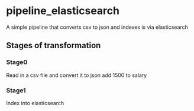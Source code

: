 # pipeline_elasticsearch
A simple pipeline that converts csv to json and indexes is via elasticsearch

## Stages of transformation

### Stage0
Read in a csv file and convert it to json add 1500 to salary

### Stage1
Index into elasticsearch

